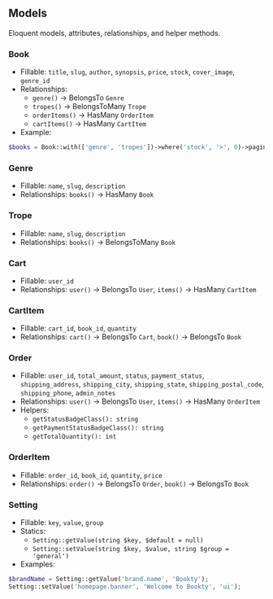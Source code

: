 ## Models

Eloquent models, attributes, relationships, and helper methods.

### Book
- Fillable: `title`, `slug`, `author`, `synopsis`, `price`, `stock`, `cover_image`, `genre_id`
- Relationships:
  - `genre()` → BelongsTo `Genre`
  - `tropes()` → BelongsToMany `Trope`
  - `orderItems()` → HasMany `OrderItem`
  - `cartItems()` → HasMany `CartItem`
- Example:
```php
$books = Book::with(['genre', 'tropes'])->where('stock', '>', 0)->paginate(12);
```

### Genre
- Fillable: `name`, `slug`, `description`
- Relationships: `books()` → HasMany `Book`

### Trope
- Fillable: `name`, `slug`, `description`
- Relationships: `books()` → BelongsToMany `Book`

### Cart
- Fillable: `user_id`
- Relationships: `user()` → BelongsTo `User`, `items()` → HasMany `CartItem`

### CartItem
- Fillable: `cart_id`, `book_id`, `quantity`
- Relationships: `cart()` → BelongsTo `Cart`, `book()` → BelongsTo `Book`

### Order
- Fillable: `user_id`, `total_amount`, `status`, `payment_status`, `shipping_address`, `shipping_city`, `shipping_state`, `shipping_postal_code`, `shipping_phone`, `admin_notes`
- Relationships: `user()` → BelongsTo `User`, `items()` → HasMany `OrderItem`
- Helpers:
  - `getStatusBadgeClass(): string`
  - `getPaymentStatusBadgeClass(): string`
  - `getTotalQuantity(): int`

### OrderItem
- Fillable: `order_id`, `book_id`, `quantity`, `price`
- Relationships: `order()` → BelongsTo `Order`, `book()` → BelongsTo `Book`

### Setting
- Fillable: `key`, `value`, `group`
- Statics:
  - `Setting::getValue(string $key, $default = null)`
  - `Setting::setValue(string $key, $value, string $group = 'general')`
- Examples:
```php
$brandName = Setting::getValue('brand.name', 'Bookty');
Setting::setValue('homepage.banner', 'Welcome to Bookty', 'ui');
```

